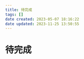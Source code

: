 ```yaml
---
title: 待完成
tags: []
date created: 2023-05-07 18:16:22
date updated: 2023-11-25 13:50:55
---
```


# 待完成
